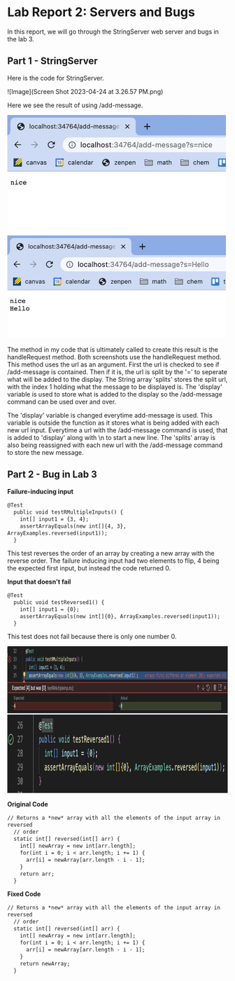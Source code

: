 # Lab Report 2: Servers and Bugs

In this report, we will go through the StringServer web server and bugs in the lab 3. 

## Part 1 - StringServer

Here is the code for StringServer.

![Image](Screen Shot 2023-04-24 at 3.26.57 PM.png)

Here we see the result of using /add-message.

<img src="Screen Shot 2023-04-24 at 3.15.34 PM.png"  width="500" height="272">

<img src="Screen Shot 2023-04-24 at 3.15.48 PM.png"  width="500" height="235">

The method in my code that is ultimately called to create this result is the handleRequest method. Both screenshots use the handleRequest method. This method uses the url as an argument. First the url is checked to see if /add-message is contained. Then if it is, the url is split by the '=' to seperate what will be added to the display. The String array 'splits' stores the split url, with the index 1 holding what the message to be displayed is. The 'display' variable is used to store what is added to the display so the /add-message command can be used over and over. 

The 'display' variable is changed everytime add-message is used. This variable is outside the function as it stores what is being added with each new url input. Everytime a url with the /add-message command is used, that is added to 'display' along with \n to start a new line. The 'splits' array is also being reassigned with each new url with the /add-message command to store the new message. 

## Part 2 - Bug in Lab 3

**Failure-inducing input**
```
@Test
  public void testRMultipleInputs() {
    int[] input1 = {3, 4};
    assertArrayEquals(new int[]{4, 3}, ArrayExamples.reversed(input1));
  }
```

This test reverses the order of an array by creating a new array with the reverse order. The failure inducing input had two elements to flip, 4 being the expected first input, but instead the code returned 0. 

**Input that doesn't fail**
```
@Test
  public void testReversed1() {
    int[] input1 = {0};
    assertArrayEquals(new int[]{0}, ArrayExamples.reversed(input1));
  }
```

This test does not fail because there is only one number 0.

<img src="Screen Shot 2023-04-24 at 6.15.01 PM.png"  width="1000" height="153">

<img src="Screen Shot 2023-04-24 at 6.15.32 PM.png"  width="1000" height="179">

**Original Code**
```
// Returns a *new* array with all the elements of the input array in reversed
  // order
  static int[] reversed(int[] arr) {
    int[] newArray = new int[arr.length];
    for(int i = 0; i < arr.length; i += 1) {
      arr[i] = newArray[arr.length - i - 1];
    }
    return arr;
  }
```

**Fixed Code**
```
// Returns a *new* array with all the elements of the input array in reversed
  // order
  static int[] reversed(int[] arr) {
    int[] newArray = new int[arr.length];
    for(int i = 0; i < arr.length; i += 1) {
      arr[i] = newArray[arr.length - i - 1];
    }
    return newArray;
  }
```











